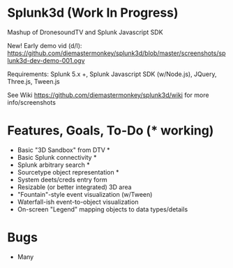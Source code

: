 # Splunk3d (Work In Progress)

Mashup of DronesoundTV and Splunk Javascript SDK

New! Early demo vid (d/l): https://github.com/diemastermonkey/splunk3d/blob/master/screenshots/splunk3d-dev-demo-001.ogv

Requirements: Splunk 5.x +, Splunk Javascript SDK (w/Node.js), JQuery, Three.js, Tween.js

See Wiki https://github.com/diemastermonkey/splunk3d/wiki for more info/screenshots

# Features, Goals, To-Do (* working)
  - Basic "3D Sandbox" from DTV *
  - Basic Splunk connectivity *
  - Splunk arbitrary search *
  - Sourcetype object representation *
  - System deets/creds entry form
  - Resizable (or better integrated) 3D area
  - "Fountain"-style event visualization (w/Tween)
  - Waterfall-ish event-to-object visualization 
  - On-screen "Legend" mapping objects to data types/details

# Bugs
  - Many 
